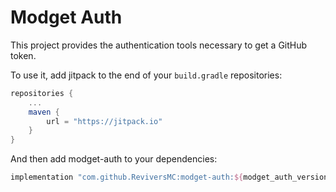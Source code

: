 # Modget Auth

This project provides the authentication tools necessary to get a GitHub token.

To use it, add jitpack to the end of your `build.gradle` repositories: 

```gradle
repositories {
    ...
    maven {
        url = "https://jitpack.io"
    }
}
```

And then add modget-auth to your dependencies:
```gradle
implementation "com.github.ReviversMC:modget-auth:${modget_auth_version}"
```

